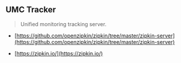 ## UMC Tracker
> Unified monitoring tracking server.

- [https://github.com/openzipkin/zipkin/tree/master/zipkin-server](https://github.com/openzipkin/zipkin/tree/master/zipkin-server)

- [https://zipkin.io/](https://zipkin.io/)
